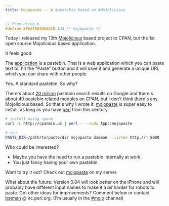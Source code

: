 ```yaml
---
title: Mojopaste -- A #pastebin based on #Mojolicious
---
```


```c
// From errno.h
#define EPASTEBINAGAIN 133 /* mojopaste */
```

Today I released my 13th
[Mojolicious](https://metacpan.org/release/Mojolicious) based project to
CPAN, but the 1st open source Mojolicious based application.

It feels good.

The [application](https://metacpan.org/module/App::mojopaste) is a
pastebin. That is a web application which you can paste text to, hit the
"Paste" button and it will save it and generate a unique URL which you
can share with other people.

Yes. A standard pastebin. So why?

There's about [20 million](https://www.google.com/search?q=pastebin)
pastebin search results on Google and there's about
[40](https://metacpan.org/search?q=pastebin) pastebin related modules on
CPAN, but I don't think there's any Mojolicious based. So that's why I
wrote it: [mojopaste](https://metacpan.org/module/App::mojopaste) is
super easy to install, as long as you have [perl](http://perl.org) from
this century.

```bash
# install using cpanm
curl -L http://cpanmin.us | perl - --sudo App::mojopaste

# run
PASTE_DIR=/path/to/paste/dir mojopaste daemon --listen http://*:8080
```

Who could be interested?

-   Maybe you have the need to run a pastebin internally at work.
-   You just fancy having your own pastebin.

Want to try it out? Check out [mojopaste](http://thorsenlabs.com/paste) on my
server.

What about the future: Version 0.04 will look better on the iPhone and
will probably have different input names to make it a *bit* harder for
robots to paste. Got other ideas for improvements? Comment below or
contact [batman](irc://irc.perl.org/batman) @ irc.perl.org. (I'm usually
in the [#mojo](http://irclog.perlgeek.de/mojo/2013-08-13) channel)
